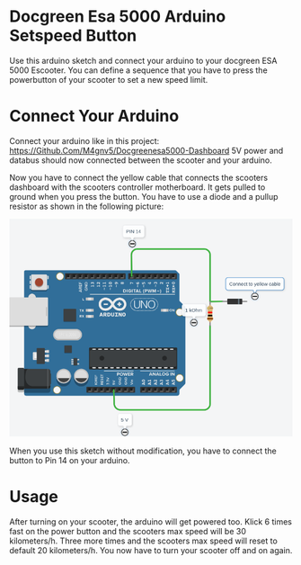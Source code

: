 # Docgreen Esa 5000 Arduino Setspeed Button
Use this arduino sketch and connect your arduino to your docgreen ESA 5000 Escooter. You can define a sequence that you have to press the powerbutton of your scooter to set a new speed limit.


# Connect Your Arduino 
Connect your arduino like in this project: https://Github.Com/M4gnv5/Docgreenesa5000-Dashboard
5V power and databus should now connected between the scooter and your arduino.

Now you have to connect the yellow cable that connects the scooters dashboard with the scooters controller motherboard. It gets pulled to ground when you press the button. You have to use a diode and a pullup resistor as shown in the following picture:

![](pictures/arduino.png)

When you use this sketch without modification, you have to connect the button to Pin 14 on your arduino.

# Usage

After turning on your scooter, the arduino will get powered too. Klick 6 times fast on the power button and the scooters max speed will be 30 kilometers/h. Three more times and the scooters max speed will reset to default 20 kilometers/h. You now have to turn your scooter off and on again.

